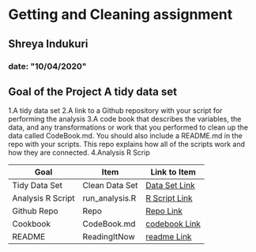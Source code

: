 
# Getting and Cleaning assignment
## Shreya Indukuri
### date: "10/04/2020"


## Goal of the Project A tidy data set
1.A tidy data set
2.A link to a Github repository with your script for performing the analysis
3.A code book that describes the variables, the data, and any transformations or work that you performed to clean up the data called CodeBook.md. You should also include a README.md in the repo with your scripts. This repo explains how all of the scripts work and how they are connected.
4.Analysis R Scrip






Goal | Item | Link to Item
--- | --- | ---
Tidy Data Set |  Clean Data Set |  [Data Set Link](https://github.com/mGalarnyk/datasciencecoursera/blob/master/3_Getting_and_Cleaning_Data/tidyData.txt "toRepo")
Analysis R Script |  run_analysis.R |  [R Script Link](https://github.com/ShreyaIndukuri/cleaning-getting/blob/master/run_analysis.r "run_analysis.R")
Github Repo | Repo |  [Repo Link](https://github.com/ShreyaIndukuri/cleaning-getting "Click to go to Repo")
Cookbook | CodeBook.md |  [codebook Link](https://github.com/ShreyaIndukuri/cleaning-getting/blob/master/README.md "CodeBook.md")
README | ReadingItNow |  [readme Link](https://github.com/ShreyaIndukuri/cleaning-getting/blob/master/README.md "README.md")



